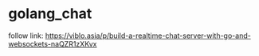 # golang_chat

follow link: https://viblo.asia/p/build-a-realtime-chat-server-with-go-and-websockets-naQZR1zXKvx
